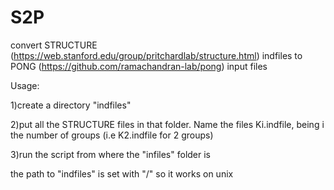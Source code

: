 # S2P
convert STRUCTURE (https://web.stanford.edu/group/pritchardlab/structure.html) indfiles 
to 
PONG (https://github.com/ramachandran-lab/pong) input files

Usage:

1)create a directory "indfiles"

2)put all the STRUCTURE files in that folder. Name the files Ki.indfile, being i the number of groups (i.e K2.indfile for 2 groups)

3)run the script from where the "infiles" folder is

the path to "indfiles" is set with "/" so it works on unix
